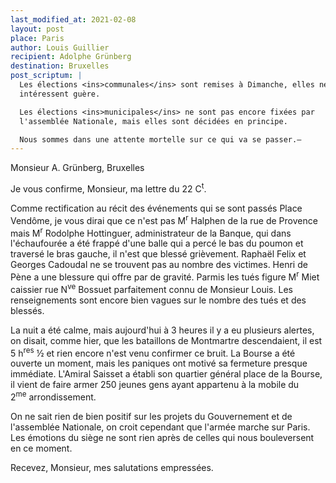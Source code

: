 ```yaml
---
last_modified_at: 2021-02-08
layout: post
place: Paris
author: Louis Guillier
recipient: Adolphe Grünberg
destination: Bruxelles
post_scriptum: |
  Les élections <ins>communales</ins> sont remises à Dimanche, elles ne nous
  intéressent guère.

  Les élections <ins>municipales</ins> ne sont pas encore fixées par
  l'assemblée Nationale, mais elles sont décidées en principe.

  Nous sommes dans une attente mortelle sur ce qui va se passer.—
---
```


Monsieur A. Grünberg, Bruxelles

Je vous confirme, Monsieur, ma lettre du 22 C<sup>t</sup>.

Comme rectification au récit des événements qui se sont passés Place Vendôme,
je vous dirai que ce n'est pas M<sup>r</sup> Halphen de la rue de Provence mais
M<sup>r</sup> Rodolphe Hottinguer, administrateur de la Banque, qui dans
l'échaufourée a été frappé d'une balle qui a percé le bas du poumon et traversé
le bras gauche, il n'est que blessé grièvement.
Raphaël Felix et Georges Cadoudal ne se trouvent pas au nombre des victimes.
Henri de Pène a une blessure qui offre par de gravité.
Parmis les tués figure M<sup>r</sup> Miet caissier rue N<sup>ve</sup> Bossuet
parfaitement connu de Monsieur Louis.
Les renseignements sont encore bien vagues sur le nombre des tués et des
blessés.

La nuit a été calme, mais aujourd'hui à 3 heures il y a eu plusieurs alertes,
on disait, comme hier, que les bataillons de Montmartre descendaient, il est
5 h<sup>res</sup> ½ et rien encore n'est venu confirmer ce bruit.
La Bourse a été ouverte un moment, mais les paniques ont motivé sa fermeture
presque immédiate.
L'Amiral Saisset a établi son quartier général place de la Bourse, il vient de
faire armer 250 jeunes gens ayant appartenu à la mobile du
2<sup>me</sup> arrondissement.

On ne sait rien de bien positif sur les projets du Gouvernement et de
l'assemblée Nationale, on croit cependant que l'armée marche sur Paris.
Les émotions du siège ne sont rien après de celles qui nous bouleversent en ce
moment.

Recevez, Monsieur, mes salutations empressées.
